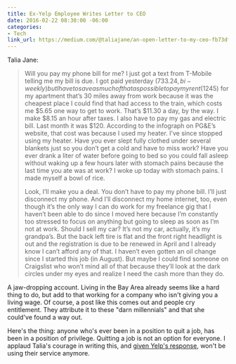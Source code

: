 ```yaml
---
title: Ex-Yelp Employee Writes Letter to CEO
date: 2016-02-22 08:30:00 -06:00
categories:
- Tech
link_url: https://medium.com/@taliajane/an-open-letter-to-my-ceo-fb73df021e7a#.yx2gy2uur
---
```


Talia Jane:

> Will you pay my phone bill for me? I just got a text from T-Mobile telling me my bill is due. I got paid yesterday ($733.24, bi-weekly) but I have to save as much of that as possible to pay my rent ($1245) for my apartment that’s 30 miles away from work because it was the cheapest place I could find that had access to the train, which costs me $5.65 one way to get to work. That’s $11.30 a day, by the way. I make $8.15 an hour after taxes. I also have to pay my gas and electric bill. Last month it was $120. According to the infograph on PG&E’s website, that cost was because I used my heater. I’ve since stopped using my heater. Have you ever slept fully clothed under several blankets just so you don’t get a cold and have to miss work? Have you ever drank a liter of water before going to bed so you could fall asleep without waking up a few hours later with stomach pains because the last time you ate was at work? I woke up today with stomach pains. I made myself a bowl of rice.
>
> Look, I’ll make you a deal. You don’t have to pay my phone bill. I’ll just disconnect my phone. And I’ll disconnect my home internet, too, even though it’s the only way I can do work for my freelance gig that I haven’t been able to do since I moved here because I’m constantly too stressed to focus on anything but going to sleep as soon as I’m not at work. Should I sell my car? It’s not my car, actually, it’s my grandpa’s. But the back left tire is flat and the front right headlight is out and the registration is due to be renewed in April and I already know I can’t afford any of that. I haven’t even gotten an oil change since I started this job (in August). But maybe I could find someone on Craigslist who won’t mind all of that because they’ll look at the dark circles under my eyes and realize I need the cash more than they do.

A jaw-dropping account. Living in the Bay Area already seems like a hard thing to do, but add to that working for a company who isn't giving you a living wage. Of course, a post like this comes out and people cry entitlement. They attribute it to these "darn millennials" and that she could've found a way out.

Here's the thing: anyone who's ever been in a position to quit a job, has been in a position of privilege. Quitting a job is not an option for everyone.  I applaud Talia's courage in writing this, and [given Yelp's response](http://www.buzzfeed.com/davidmack/talia-jane-vs-yelp#.iyeAGPwRR), won't be using their service anymore.
